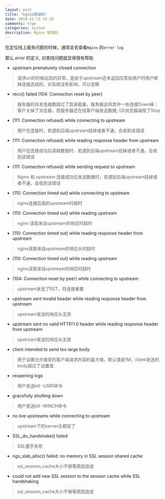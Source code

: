 ```yaml
---
layout: post
title: "nginx错误码"
date: 2014-12-13 15:18
comments: true
categories: System
description: Nginx 错误码
---
```


在定位线上服务问题的时候，通常会去查看`Nginx` 的`error log`

那么 error 的定义, 对查找问题就显得很有帮助

* upstream prematurely closed connection

>请求uri的时候出现的异常，是由于upstream还未返回应答给用户时用户断掉连接造成的，对系统没有影响，可以忽略

* recv() failed (104: Connection reset by peer) 

>服务器的并发连接数超过了其承载量，服务器会将其中一些连接Down掉；客户关掉了浏览器，而服务器还在给客户端发送数据; (3)浏览器端按了Stop

* (111: Connection refused) while connecting to upstream 

>用户在连接时，若遇到后端upstream挂掉或者不通，会收到该错误

* (111: Connection refused) while reading response header from upstream 

>用户在连接成功后读取数据时，若遇到后端upstream挂掉或者不通，会收到该错误

* (111: Connection refused) while sending request to upstream 

>Nginx 和 upstream 连接成功后发送数据时，若遇到后端upstream挂掉或者不通，会收到该错误

* (110: Connection timed out) while connecting to upstream 

>nginx连接后面的upstream时超时

* (110: Connection timed out) while reading upstream 

>nginx 读取来自upstream的响应时超时 

* (110: Connection timed out) while reading response header from upstream 

>nginx读取来自upstream的响应头时超时

* (110: Connection timed out) while reading upstream 

>nginx读取来自upstream的响应时超时

* (104: Connection reset by peer) while connecting to upstream 

>upstream发送了RST，将连接重置

* upstream sent invalid header while reading response header from upstream 

>upstream发送的响应头无效

* upstream sent no valid HTTP/1.0 header while reading response header from upstream

>upstream发送的响应头无效

* client intended to send too large body 

>用于设置允许接受的客户端请求内容的最大值，默认值是1M，client发送的body超过了设置值

* reopening logs 

>用户发送kill  -USR1命令

* gracefully shutting down

>用户发送kill  -WINCH命令

* no live upstreams while connecting to upstream 

>upstream下的server全都挂了


* SSL_do_handshake() failed

>SSL握手失败

* ngx_slab_alloc() failed: no memory in SSL session shared cache

>ssl_session_cache大小不够等原因造成

* could not add new SSL session to the session cache while SSL handshaking

>ssl_session_cache大小不够等原因造成
